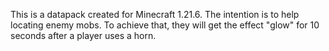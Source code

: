 This is a datapack created for Minecraft 1.21.6.
The intention is to help locating enemy mobs. To achieve that, they will get the effect "glow" for 10 seconds after a player uses a horn.
